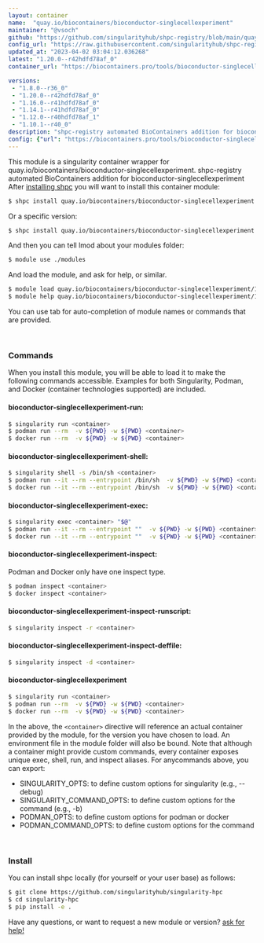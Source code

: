 ```yaml
---
layout: container
name:  "quay.io/biocontainers/bioconductor-singlecellexperiment"
maintainer: "@vsoch"
github: "https://github.com/singularityhub/shpc-registry/blob/main/quay.io/biocontainers/bioconductor-singlecellexperiment/container.yaml"
config_url: "https://raw.githubusercontent.com/singularityhub/shpc-registry/main/quay.io/biocontainers/bioconductor-singlecellexperiment/container.yaml"
updated_at: "2023-04-02 03:04:12.036268"
latest: "1.20.0--r42hdfd78af_0"
container_url: "https://biocontainers.pro/tools/bioconductor-singlecellexperiment"

versions:
 - "1.8.0--r36_0"
 - "1.20.0--r42hdfd78af_0"
 - "1.16.0--r41hdfd78af_0"
 - "1.14.1--r41hdfd78af_0"
 - "1.12.0--r40hdfd78af_1"
 - "1.10.1--r40_0"
description: "shpc-registry automated BioContainers addition for bioconductor-singlecellexperiment"
config: {"url": "https://biocontainers.pro/tools/bioconductor-singlecellexperiment", "maintainer": "@vsoch", "description": "shpc-registry automated BioContainers addition for bioconductor-singlecellexperiment", "latest": {"1.20.0--r42hdfd78af_0": "sha256:4a57f49434d290a3370ff3781f3db1c28b1480205f47a0345fab7a356adf4b58"}, "tags": {"1.8.0--r36_0": "sha256:169679d7a8ee83f8e832d6a8b1b63124bf09f7c22f1b8b10846d67d0513a2bfc", "1.20.0--r42hdfd78af_0": "sha256:4a57f49434d290a3370ff3781f3db1c28b1480205f47a0345fab7a356adf4b58", "1.16.0--r41hdfd78af_0": "sha256:947c24032ebcc692d05d6f82df25d2228b843be89c689b2cf148e0df2474ebfc", "1.14.1--r41hdfd78af_0": "sha256:95c3b0bc29fd4ccbf80ca7f92fc2336815bf1df9bc95e1d67a337610066647b7", "1.12.0--r40hdfd78af_1": "sha256:472de84e45fe585ebd41c7a00fef940d2c6a09a0e99db20166e6ded652e1ac68", "1.10.1--r40_0": "sha256:8e1a5d9f82034b7d9bb06ccff059010fd7ea2d3b1afbb101acab33e8b50ccb1a"}, "docker": "quay.io/biocontainers/bioconductor-singlecellexperiment"}
---
```


This module is a singularity container wrapper for quay.io/biocontainers/bioconductor-singlecellexperiment.
shpc-registry automated BioContainers addition for bioconductor-singlecellexperiment
After [installing shpc](#install) you will want to install this container module:


```bash
$ shpc install quay.io/biocontainers/bioconductor-singlecellexperiment
```

Or a specific version:

```bash
$ shpc install quay.io/biocontainers/bioconductor-singlecellexperiment:1.20.0--r42hdfd78af_0
```

And then you can tell lmod about your modules folder:

```bash
$ module use ./modules
```

And load the module, and ask for help, or similar.

```bash
$ module load quay.io/biocontainers/bioconductor-singlecellexperiment/1.20.0--r42hdfd78af_0
$ module help quay.io/biocontainers/bioconductor-singlecellexperiment/1.20.0--r42hdfd78af_0
```

You can use tab for auto-completion of module names or commands that are provided.

<br>

### Commands

When you install this module, you will be able to load it to make the following commands accessible.
Examples for both Singularity, Podman, and Docker (container technologies supported) are included.

#### bioconductor-singlecellexperiment-run:

```bash
$ singularity run <container>
$ podman run --rm  -v ${PWD} -w ${PWD} <container>
$ docker run --rm  -v ${PWD} -w ${PWD} <container>
```

#### bioconductor-singlecellexperiment-shell:

```bash
$ singularity shell -s /bin/sh <container>
$ podman run --it --rm --entrypoint /bin/sh  -v ${PWD} -w ${PWD} <container>
$ docker run --it --rm --entrypoint /bin/sh  -v ${PWD} -w ${PWD} <container>
```

#### bioconductor-singlecellexperiment-exec:

```bash
$ singularity exec <container> "$@"
$ podman run --it --rm --entrypoint ""  -v ${PWD} -w ${PWD} <container> "$@"
$ docker run --it --rm --entrypoint ""  -v ${PWD} -w ${PWD} <container> "$@"
```

#### bioconductor-singlecellexperiment-inspect:

Podman and Docker only have one inspect type.

```bash
$ podman inspect <container>
$ docker inspect <container>
```

#### bioconductor-singlecellexperiment-inspect-runscript:

```bash
$ singularity inspect -r <container>
```

#### bioconductor-singlecellexperiment-inspect-deffile:

```bash
$ singularity inspect -d <container>
```



#### bioconductor-singlecellexperiment

```bash
$ singularity run <container>
$ podman run --rm  -v ${PWD} -w ${PWD} <container>
$ docker run --rm  -v ${PWD} -w ${PWD} <container>
```


In the above, the `<container>` directive will reference an actual container provided
by the module, for the version you have chosen to load. An environment file in the
module folder will also be bound. Note that although a container
might provide custom commands, every container exposes unique exec, shell, run, and
inspect aliases. For anycommands above, you can export:

 - SINGULARITY_OPTS: to define custom options for singularity (e.g., --debug)
 - SINGULARITY_COMMAND_OPTS: to define custom options for the command (e.g., -b)
 - PODMAN_OPTS: to define custom options for podman or docker
 - PODMAN_COMMAND_OPTS: to define custom options for the command

<br>

### Install

You can install shpc locally (for yourself or your user base) as follows:

```bash
$ git clone https://github.com/singularityhub/singularity-hpc
$ cd singularity-hpc
$ pip install -e .
```

Have any questions, or want to request a new module or version? [ask for help!](https://github.com/singularityhub/singularity-hpc/issues)